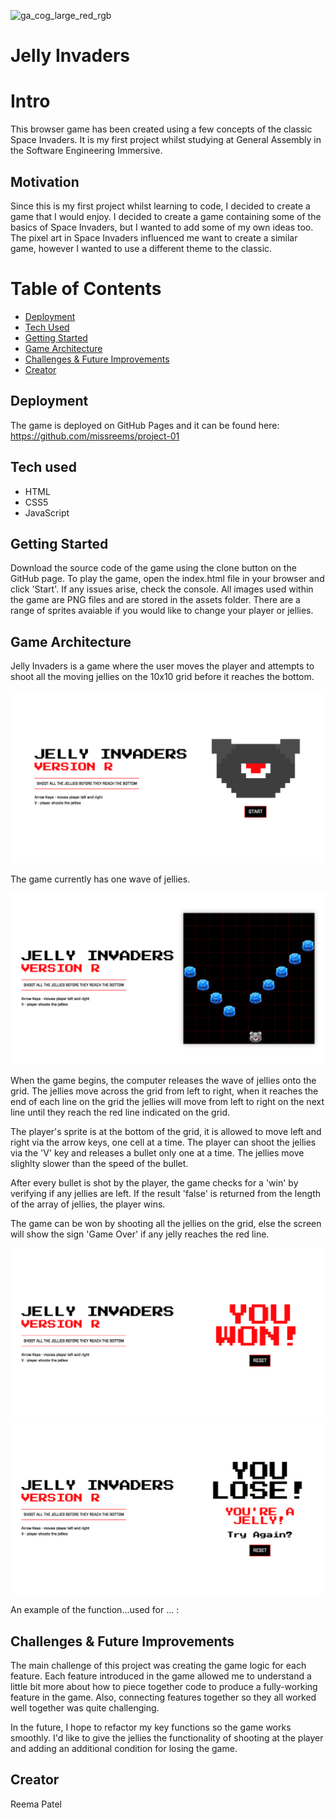 ![ga_cog_large_red_rgb](https://cloud.githubusercontent.com/assets/40461/8183776/469f976e-1432-11e5-8199-6ac91363302b.png)

# Jelly Invaders


# Intro
This browser game has been created using a few concepts of the classic Space Invaders.
It is my first project whilst studying at General Assembly in the Software Engineering Immersive. 
<!-- Short description about motivation behind the creation and maintenance of the project. -->


## Motivation
Since this is my first project whilst learning to code, I decided to create a game that I would enjoy. I decided to create a game containing some of the basics of Space Invaders, but I wanted to add some of my own ideas too. The pixel art in Space Invaders influenced me want to create a similar game, however I wanted to use a different theme to the classic.


# Table of Contents
- [Deployment](##deployment)
- [Tech Used](##tech-used)
- [Getting Started](##getting-started)
- [Game Architecture](##game-architecture)
- [Challenges & Future Improvements](##challenges-&-future-improvements)
- [Creator](##creator)


## Deployment
The game is deployed on GitHub Pages and it can be found here: https://github.com/missreems/project-01


## Tech used
* HTML
* CSS5
* JavaScript


## Getting Started
Download the source code of the game using the clone button on the GitHub page. To play the game, open the index.html file in your browser and click 'Start'. If any issues arise, check the console. All images used within the game are PNG files and are stored in the assets folder. There are a range of sprites avaiable if you would like to change your player or jellies.


## Game Architecture

Jelly Invaders is a game where the user moves the player and attempts to shoot all the moving jellies on the 10x10 grid before it reaches the bottom.

![readme-one](assets/screenshots/starting-page.png)

The game currently has one wave of jellies.

![readme-one](assets/screenshots/jellies.png)


When the game begins, the computer releases the wave of jellies onto the grid. The jellies move across the grid from left to right, when it reaches the end of each line on the grid the jellies will move from left to right on the next line until they reach the red line indicated on the grid.

<!-- screenshot of red line -->

The player's sprite is at the bottom of the grid, it is allowed to move left and right via the arrow keys, one cell at a time. The player can shoot the jellies via the 'V' key and releases a bullet only one at a time. The jellies move slighlty slower than the speed of the bullet.

After every bullet is shot by the player, the game checks for a 'win' by verifying if any jellies are left. If the result 'false' is returned from the length of the array of jellies, the player wins.

The game can be won by shooting all the jellies on the grid, else the screen will show the sign 'Game Over' if any jelly reaches the red line.

![readme-one](assets/screenshots/winning-page.png) ![readme-one](assets/screenshots/losing-page.png)

An example of the function...used for ... :
<!-- screenshot of code for the function chosen to show -->


## Challenges & Future Improvements
The main challenge of this project was creating the game logic for each feature. Each feature introduced in the game allowed me to understand a little bit more about how to piece together code to produce a fully-working feature in the game. Also, connecting features together so they all worked well together was quite challenging.

<!-- what was difficult specifically and what strategy was used to overcome this -->
<!-- EXAMPLE - This strategy was effective as it allowed to easily debug which columns were being played on correctly or not. However, the code is quite long and it makes Squidward's move reliant on Spongebob's last one rather then looking at the whole game so far.-->

In the future, I hope to refactor my key functions so the game works smoothly. I'd like to give the jellies the functionality of shooting at the player and adding an additional condition for losing the game.


## Creator
Reema Patel
<!--  - Link to first project here: website link  -->